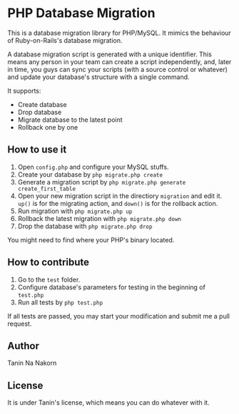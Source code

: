 PHP Database Migration
==============================

This is a database migration library for PHP/MySQL. It mimics the behaviour of Ruby-on-Rails's database migration.

A database migration script is generated with a unique identifier. This means any person in your team can create a script independently, and, later in time, you guys can sync your scripts (with a source control or whatever) and update your database's structure with a single command.

It supports:

* Create database
* Drop database
* Migrate database to the latest point
* Rollback one by one


How to use it
-----------------------

1. Open ```config.php``` and configure your MySQL stuffs.
2. Create your database by ```php migrate.php create```
3. Generate a migration script by ```php migrate.php generate create_first_table```
4. Open your new migration script in the directiory ```migration``` and edit it. ```up()``` is for the migrating action, and ```down()``` is for the rollback action.
5. Run migration with ```php migrate.php up```
6. Rollback the latest migration with ```php migrate.php down```
7. Drop the database with ```php migrate.php drop```

You might need to find where your PHP's binary located.


How to contribute
------------------------

1. Go to the ```test``` folder.
2. Configure database's parameters for testing in the beginning of ```test.php```
2. Run all tests by ```php test.php```

If all tests are passed, you may start your modification and submit me a pull request.


Author
------------
Tanin Na Nakorn


License
-----------

It is under Tanin's license, which means you can do whatever with it.
